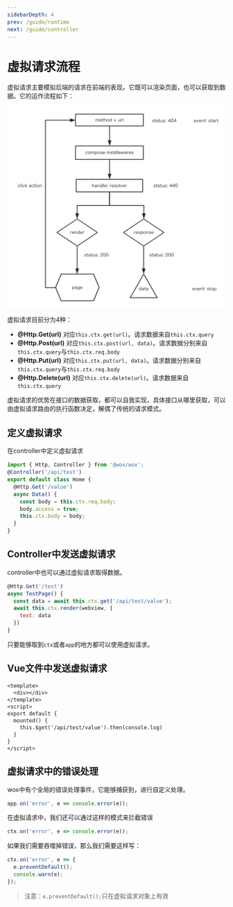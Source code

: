 ```yaml
---
sidebarDepth: 4
prev: /guide/runtime
next: /guide/controller
---
```


# 虚拟请求流程

虚拟请求主要模拟后端的请求在前端的表现。它既可以渲染页面，也可以获取到数据。它的运作流程如下：

![request](../public/wox-request.png)


虚拟请求目前分为4种：

- **@Http.Get(url)** 对应`this.ctx.get(url)`。请求数据来自`this.ctx.query`
- **@Http.Post(url)** 对应`this.ctx.post(url, data)`。请求数据分别来自`this.ctx.query`与`this.ctx.req.body`
- **@Http.Put(url)** 对应`this.ctx.put(url, data)`。请求数据分别来自`this.ctx.query`与`this.ctx.req.body`
- **@Http.Delete(url)** 对应`this.ctx.delete(url)`。请求数据来自`this.ctx.query`

虚拟请求的优势在接口的数据获取，都可以自我实现，具体接口从哪里获取，可以由虚拟请求路由的执行函数决定，解偶了传统的请求模式。

## 定义虚拟请求

在controller中定义虚拟请求

```javascript {8}
import { Http, Controller } from '@wox/wox';
@Controller('/api/test')
export default class Home {
  @Http.Get('/value')
  async Data() {
    const body = this.ctx.req.body;
    body.access = true;
    this.ctx.body = body;
  }
}
```

## Controller中发送虚拟请求

controller中也可以通过虚拟请求取得数据。

```javascript {3}
@Http.Get('/test')
async TestPage() {
  const data = await this.ctx.get('/api/test/value');
  await this.ctx.render(webview, {
    text: data
  })
}
```

只要能够取到`ctx`或者`app`的地方都可以使用虚拟请求。

## Vue文件中发送虚拟请求

```vue {7}
<template>
  <div></div>
</template>
<script>
export default {
  mounted() {
    this.$get('/api/test/value').then(console.log)
  }
}
</script>
```

## 虚拟请求中的错误处理

wox中有个全局的错误处理事件，它能够捕获到，进行自定义处理。

```javascript
app.on('error', e => console.error(e));
```

在虚拟请求中，我们还可以通过这样的模式来拦截错误

```javascript
ctx.on('error', e => console.error(e));
```

如果我们需要吞噬掉错误，那么我们需要这样写：

```javascript {2}
ctx.on('error', e => {
  e.preventDefault();
  console.warn(e);
});
```
> 注意：`e.preventDefault();`只在虚拟请求对象上有效